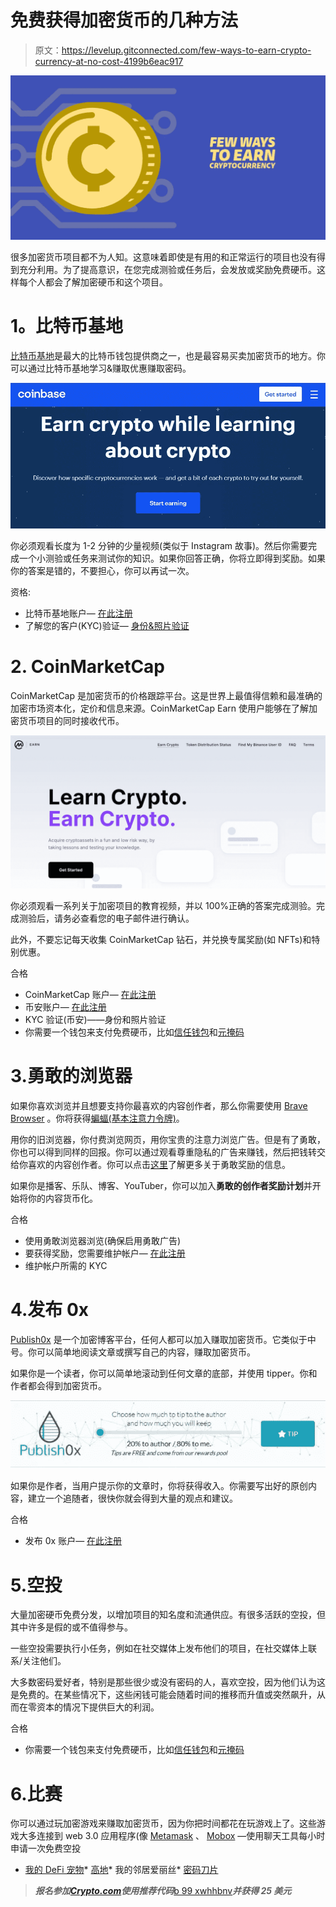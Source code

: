 # 免费获得加密货币的几种方法

> 原文：<https://levelup.gitconnected.com/few-ways-to-earn-crypto-currency-at-no-cost-4199b6eac917>

![](img/f624666b6aaf948bced89bb369d72590.png)

很多加密货币项目都不为人知。这意味着即使是有用的和正常运行的项目也没有得到充分利用。为了提高意识，在您完成测验或任务后，会发放或奖励免费硬币。这样每个人都会了解加密硬币和这个项目。

# **1。比特币基地**

[比特币基地](https://www.coinbase.com/join/shrest_851)是最大的比特币钱包提供商之一，也是最容易买卖加密货币的地方。你可以通过比特币基地学习&赚取优惠赚取密码。

![](img/2c72b9b926a850d9c53f949b302f284e.png)

你必须观看长度为 1-2 分钟的少量视频(类似于 Instagram 故事)。然后你需要完成一个小测验或任务来测试你的知识。如果你回答正确，你将立即得到奖励。如果你的答案是错的，不要担心，你可以再试一次。

资格:

*   比特币基地账户— [在此注册](https://www.coinbase.com/join/shrest_851)
*   了解您的客户(KYC)验证— [身份&照片验证](https://help.coinbase.com/en/coinbase/getting-started/crypto-education/coinbase-earn-faq-and-terms)

# 2. **CoinMarketCap**

CoinMarketCap 是加密货币的价格跟踪平台。这是世界上最值得信赖和最准确的加密市场资本化，定价和信息来源。CoinMarketCap Earn 使用户能够在了解加密货币项目的同时接收代币。

![](img/9defb2bdd688961d25d402b3f1b0dec2.png)

你必须观看一系列关于加密项目的教育视频，并以 100%正确的答案完成测验。完成测验后，请务必查看您的电子邮件进行确认。

此外，不要忘记每天收集 CoinMarketCap 钻石，并兑换专属奖励(如 NFTs)和特别优惠。

合格

*   CoinMarketCap 账户— [在此注册](https://coinmarketcap.com/invite?ref=HASD0HQJ)
*   币安账户— [在此注册](https://accounts.binance.com/en/register?ref=R570QE1W)
*   KYC 验证(币安)——身份和照片验证
*   你需要一个钱包来支付免费硬币，比如[信任钱包](https://trustwallet.com/)和[元掩码](https://metamask.io/)

# 3.**勇敢的浏览器**

如果你喜欢浏览并且想要支持你最喜欢的内容创作者，那么你需要使用 [Brave Browser](https://brave.com/) 。你将获得[蝙蝠(基本注意力令牌)](https://coinmarketcap.com/currencies/basic-attention-token/)。

用你的旧浏览器，你付费浏览网页，用你宝贵的注意力浏览广告。但是有了勇敢，你也可以得到同样的回报。你可以通过观看尊重隐私的广告来赚钱，然后把钱转交给你喜欢的内容创作者。你可以点击[这里](https://brave.com/brave-rewards/)了解更多关于勇敢奖励的信息。

如果你是播客、乐队、博客、YouTuber，你可以加入**勇敢的创作者奖励计划**并开始将你的内容货币化。

合格

*   使用勇敢浏览器浏览(确保启用勇敢广告)
*   要获得奖励，您需要维护帐户— [在此注册](https://uphold.com/)
*   维护帐户所需的 KYC

# 4.**发布 0x**

[Publish0x](https://www.publish0x.com/?a=8mepQm26aM&tid=medium) 是一个加密博客平台，任何人都可以加入赚取加密货币。它类似于中号。你可以简单地阅读文章或撰写自己的内容，赚取加密货币。

如果你是一个读者，你可以简单地滚动到任何文章的底部，并使用 tipper。你和作者都会得到加密货币。

![](img/7c51daa17110a2c71473db461c603699.png)

如果你是作者，当用户提示你的文章时，你将获得收入。你需要写出好的原创内容，建立一个追随者，很快你就会得到大量的观点和建议。

合格

*   发布 0x 账户— [在此注册](https://www.publish0x.com/?a=8mepQm26aM&tid=medium)

# 5.空投

大量加密硬币免费分发，以增加项目的知名度和流通供应。有很多活跃的空投，但其中许多是假的或不值得参与。

一些空投需要执行小任务，例如在社交媒体上发布他们的项目，在社交媒体上联系/关注他们。

大多数密码爱好者，特别是那些很少或没有密码的人，喜欢空投，因为他们认为这是免费的。在某些情况下，这些闲钱可能会随着时间的推移而升值或突然飙升，从而在零资本的情况下提供巨大的利润。

合格

*   你需要一个钱包来支付免费硬币，比如[信任钱包](https://trustwallet.com/)和[元掩码](https://metamask.io/)

# 6.比赛

你可以通过玩加密游戏来赚取加密货币，因为你把时间都花在玩游戏上了。这些游戏大多连接到 web 3.0 应用程序(像 [Metamask](https://metamask.io/) 、 [Mobox](https://www.mobox.io/#/cmcairdrop#/cmcairdrop?source=10369440) —使用聊天工具每小时申请一次免费空投

*   [我的 DeFi 宠物](https://mydefipet.com/)*   [高地](https://play.upland.me/)*   我的邻居爱丽丝*   [密码刀片](https://www.cryptoblades.io/)

> ***报名参加***[***Crypto.com***](https://crypto.com/app/b99xwhhbnv)***使用推荐代码***[b 99 xwhhbnv](https://crypto.com/app/b99xwhhbnv)***并获得 25 美元***